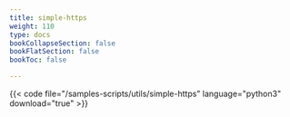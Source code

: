 ```yaml
---
title: simple-https
weight: 110
type: docs
bookCollapseSection: false
bookFlatSection: false
bookToc: false

---
```


{{< code file="/samples-scripts/utils/simple-https" language="python3" download="true" >}}
